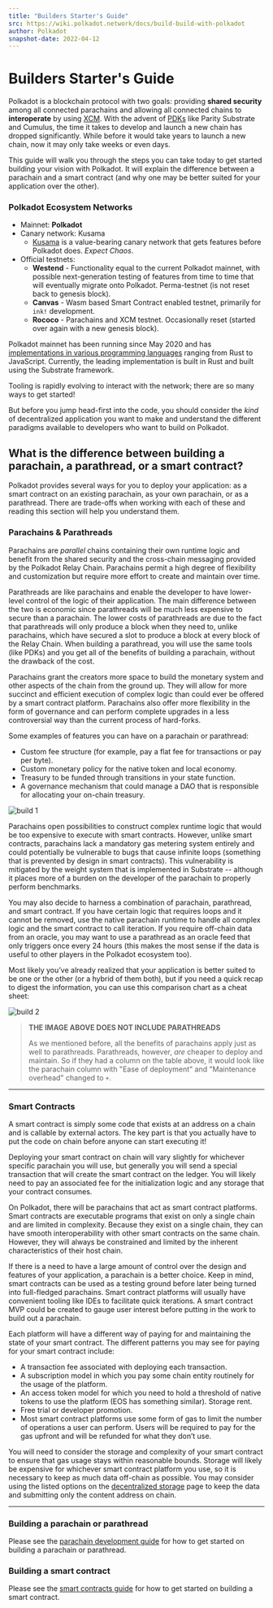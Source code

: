 ```yaml
---
title: "Builders Starter's Guide"
src: https://wiki.polkadot.network/docs/build-build-with-polkadot
author: Polkadot
snapshot-date: 2022-04-12
---
```


# Builders Starter's Guide

Polkadot is a blockchain protocol with two goals: providing **shared security** among all connected parachains and allowing all connected chains to **interoperate** by using [XCM](https://wiki.polkadot.network/docs/learn-crosschain). With the advent of [PDKs](https://wiki.polkadot.network/docs/build-pdk##parachain-development-kit-(pdk)) like Parity Substrate and Cumulus, the time it takes to develop and launch a new chain has dropped significantly. While before it would take years to launch a new chain, now it may only take weeks or even days.

This guide will walk you through the steps you can take today to get started building your vision with Polkadot. It will explain the difference between a parachain and a smart contract (and why one may be better suited for your application over the other).

### Polkadot Ecosystem Networks

- Mainnet: **Polkadot**
- Canary network: Kusama
  - [Kusama](https://kusama.network/) is a value-bearing canary network that gets features before Polkadot does. *Expect Chaos*.
- Official testnets:
  - **Westend** - Functionality equal to the current Polkadot mainnet, with possible next-generation testing of features from time to time that will eventually migrate onto Polkadot. Perma-testnet (is not reset back to genesis block).
  - **Canvas** - Wasm based Smart Contract enabled testnet, primarily for `ink!` development.
  - **Rococo** - Parachains and XCM testnet. Occasionally reset (started over again with a new genesis block).

Polkadot mainnet has been running since May 2020 and has [implementations in various programming languages](https://wiki.polkadot.network/docs/learn-implementations) ranging from Rust to JavaScript. Currently, the leading implementation is built in Rust and built using the Substrate framework.

Tooling is rapidly evolving to interact with the network; there are so many ways to get started!

But before you jump head-first into the code, you should consider the *kind* of decentralized application you want to make and understand the different paradigms available to developers who want to build on Polkadot.

## What is the difference between building a parachain, a parathread, or a smart contract?

Polkadot provides several ways for you to deploy your application: as a smart contract on an existing parachain, as your own parachain, or as a parathread. There are trade-offs when working with each of these and reading this section will help you understand them.

### Parachains & Parathreads

Parachains are *parallel* chains containing their own runtime logic and benefit from the shared security and the cross-chain messaging provided by the Polkadot Relay Chain. Parachains permit a high degree of flexibility and customization but require more effort to create and maintain over time.

Parathreads are like parachains and enable the developer to have lower-level control of the logic of their application. The main difference between the two is economic since parathreads will be much less expensive to secure than a parachain. The lower costs of parathreads are due to the fact that parathreads will only produce a block when they need to, unlike parachains, which have secured a slot to produce a block at every block of the Relay Chain. When building a parathread, you will use the same tools (like PDKs) and you get all of the benefits of building a parachain, without the drawback of the cost.

Parachains grant the creators more space to build the monetary system and other aspects of the chain from the ground up. They will allow for more succinct and efficient execution of complex logic than could ever be offered by a smart contract platform. Parachains also offer more flexibility in the form of governance and can perform complete upgrades in a less controversial way than the current process of hard-forks.

Some examples of features you can have on a parachain or parathread:

- Custom fee structure (for example, pay a flat fee for transactions or pay per byte).
- Custom monetary policy for the native token and local economy.
- Treasury to be funded through transitions in your state function.
- A governance mechanism that could manage a DAO that is responsible for allocating your on-chain treasury.

![build 1](https://wiki.polkadot.network/assets/images/build-1-706b8858ef80594b1c9d2cd9c4ce0421.png)

Parachains open possibilities to construct complex runtime logic that would be too expensive to execute with smart contracts. However, unlike smart contracts, parachains lack a mandatory gas metering system entirely and could potentially be vulnerable to bugs that cause infinite loops (something that is prevented by design in smart contracts). This vulnerability is mitigated by the weight system that is implemented in Substrate -- although it places more of a burden on the developer of the parachain to properly perform benchmarks.

You may also decide to harness a combination of parachain, parathread, and smart contract. If you have certain logic that requires loops and it cannot be removed, use the native parachain runtime to handle all complex logic and the smart contract to call iteration. If you require off-chain data from an oracle, you may want to use a parathread as an oracle feed that only triggers once every 24 hours (this makes the most sense if the data is useful to other players in the Polkadot ecosystem too).

Most likely you’ve already realized that your application is better suited to be one or the other (or a hybrid of them both), but if you need a quick recap to digest the information, you can use this comparison chart as a cheat sheet:

![build 2](https://wiki.polkadot.network/assets/images/build-2-0b8f4288c205d78acc331e706d3462b4.png)

> **THE IMAGE ABOVE DOES NOT INCLUDE PARATHREADS**
>
> As we mentioned before, all the benefits of parachains apply just as well to parathreads. Parathreads, however, *are* cheaper to deploy and maintain. So if they had a column on the table above, it would look like the parachain column with "Ease of deployment" and "Maintenance overhead" changed to `+`.

------

### Smart Contracts

A smart contract is simply some code that exists at an address on a chain and is callable by external actors. The key part is that you actually have to put the code on chain before anyone can start executing it!

Deploying your smart contract on chain will vary slightly for whichever specific parachain you will use, but generally you will send a special transaction that will create the smart contract on the ledger. You will likely need to pay an associated fee for the initialization logic and any storage that your contract consumes.

On Polkadot, there will be parachains that act as smart contract platforms. Smart contracts are executable programs that exist on only a single chain and are limited in complexity. Because they exist on a single chain, they can have smooth interoperability with other smart contracts on the same chain. However, they will always be constrained and limited by the inherent characteristics of their host chain.

If there is a need to have a large amount of control over the design and features of your application, a parachain is a better choice. Keep in mind, smart contracts can be used as a testing ground before later being turned into full-fledged parachains. Smart contract platforms will usually have convenient tooling like IDEs to facilitate quick iterations. A smart contract MVP could be created to gauge user interest before putting in the work to build out a parachain.

Each platform will have a different way of paying for and maintaining the state of your smart contract. The different patterns you may see for paying for your smart contract include:

- A transaction fee associated with deploying each transaction.
- A subscription model in which you pay some chain entity routinely for the usage of the platform.
- An access token model for which you need to hold a threshold of native tokens to use the platform (EOS has something similar). Storage rent.
- Free trial or developer promotion.
- Most smart contract platforms use some form of gas to limit the number of operations a user can perform. Users will be required to pay for the gas upfront and will be refunded for what they don’t use.

You will need to consider the storage and complexity of your smart contract to ensure that gas usage stays within reasonable bounds. Storage will likely be expensive for whichever smart contract platform you use, so it is necessary to keep as much data off-chain as possible. You may consider using the listed options on the [decentralized storage](https://wiki.polkadot.network/docs/build-storage) page to keep the data and submitting only the content address on chain.

------

### Building a parachain or parathread

Please see the [parachain development guide](https://wiki.polkadot.network/docs/build-pdk) for how to get started on building a parachain or parathread.

### Building a smart contract

Please see the [smart contracts guide](https://wiki.polkadot.network/docs/build-smart-contracts) for how to get started on building a smart contract.
